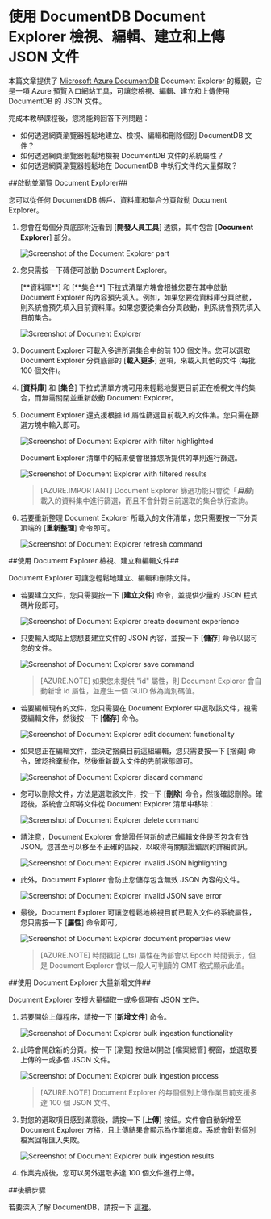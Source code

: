 ﻿<properties 
	pageTitle="使用 DocumentDB Document Explorer 檢視、編輯、建立和上傳 JSON 文件 | Azure" 
	description="深入了解 DocumentDB Document Explorer 是一項 Azure 預覽入口網站工具，可用來檢視、編輯、建立和上傳使用 DocumentDB 的 JSON 文件。" 
	services="documentdb" 
	authors="stephbaron" 
	manager="johnmac" 
	editor="monicar" 
	documentationCenter=""/>

<tags 
	ms.service="documentdb" 
	ms.workload="data-services" 
	ms.tgt_pltfrm="na" 
	ms.devlang="na" 
	ms.topic="article" 
	ms.date="2/13/2015" 
	ms.author="stbaro"/>

# 使用 DocumentDB Document Explorer 檢視、編輯、建立和上傳 JSON 文件 #

本篇文章提供了 [Microsoft Azure DocumentDB](http://azure.microsoft.com/services/documentdb/) Document Explorer 的概觀，它是一項 Azure 預覽入口網站工具，可讓您檢視、編輯、建立和上傳使用 DocumentDB 的 JSON 文件。 

完成本教學課程後，您將能夠回答下列問題：  

-	如何透過網頁瀏覽器輕鬆地建立、檢視、編輯和刪除個別 DocumentDB 文件？
-	如何透過網頁瀏覽器輕鬆地檢視 DocumentDB 文件的系統屬性？
-	如何透過網頁瀏覽器輕鬆地在 DocumentDB 中執行文件的大量擷取？

##<a id="Launch"></a>啟動並瀏覽 Document Explorer##

您可以從任何 DocumentDB 帳戶、資料庫和集合分頁啟動 Document Explorer。  

1. 您會在每個分頁底部附近看到 [**開發人員工具**] 透鏡，其中包含 [**Document Explorer**] 部分。

	![Screenshot of the Document Explorer part](./media/documentdb-view-JSON-document-explorer/documentexplorerpart.png) 

2. 您只需按一下磚便可啟動 Document Explorer。

	<p>[**資料庫**] 和 [**集合**] 下拉式清單方塊會根據您要在其中啟動 Document Explorer 的內容預先填入。例如，如果您要從資料庫分頁啟動，則系統會預先填入目前資料庫。如果您要從集合分頁啟動，則系統會預先填入目前集合。

	![Screenshot of Document Explorer](./media/documentdb-view-JSON-document-explorer/documentexplorerinitial.png)

3. Document Explorer 可載入多達所選集合中的前 100 個文件。您可以選取 Document Explorer 分頁底部的 [**載入更多**] 選項，來載入其他的文件 (每批 100 個文件)。  

4. [**資料庫**] 和 [**集合**] 下拉式清單方塊可用來輕鬆地變更目前正在檢視文件的集合，而無需關閉並重新啟動 Document Explorer。  

5. Document Explorer 還支援根據 id 屬性篩選目前載入的文件集。您只需在篩選方塊中輸入即可。

	![Screenshot of Document Explorer with filter highlighted](./media/documentdb-view-JSON-document-explorer/documentexplorerfilter.png) 

	Document Explorer 清單中的結果便會根據您所提供的準則進行篩選。

	![Screenshot of Document Explorer with filtered results](./media/documentdb-view-JSON-document-explorer/documentexplorerfilterresults.png)


	> [AZURE.IMPORTANT] Document Explorer 篩選功能只會從「***目前***」載入的資料集中進行篩選，而且不會針對目前選取的集合執行查詢。

6. 若要重新整理 Document Explorer 所載入的文件清單，您只需要按一下分頁頂端的 [**重新整理**] 命令即可。

	![Screenshot of Document Explorer refresh command](./media/documentdb-view-JSON-document-explorer/documentexplorerrefresh.png)


##<a id="Create"></a>使用 Document Explorer 檢視、建立和編輯文件##

Document Explorer 可讓您輕鬆地建立、編輯和刪除文件。  

- 若要建立文件，您只需要按一下 [**建立文件**] 命令，並提供少量的 JSON 程式碼片段即可。

	![Screenshot of Document Explorer create document experience](./media/documentdb-view-JSON-document-explorer/createdocument.png) 

- 只要輸入或貼上您想要建立文件的 JSON 內容，並按一下 [**儲存**] 命令以認可您的文件。

	![Screenshot of Document Explorer save command](./media/documentdb-view-JSON-document-explorer/savedocument1.png)

	> [AZURE.NOTE] 如果您未提供 "id" 屬性，則 Document Explorer 會自動新增 id 屬性，並產生一個 GUID 做為識別碼值。 

- 若要編輯現有的文件，您只需要在 Document Explorer 中選取該文件，視需要編輯文件，然後按一下 [**儲存**] 命令。

	![Screenshot of Document Explorer edit document functionality](./media/documentdb-view-JSON-document-explorer/editdocument.png)

- 如果您正在編輯文件，並決定捨棄目前這組編輯，您只需要按一下 [捨棄] 命令，確認捨棄動作，然後重新載入文件的先前狀態即可。

	![Screenshot of Document Explorer discard command](./media/documentdb-view-JSON-document-explorer/discardedit.png)

- 您可以刪除文件，方法是選取該文件，按一下 [**刪除**] 命令，然後確認刪除。確認後，系統會立即將文件從 Document Explorer 清單中移除：

	![Screenshot of Document Explorer delete command](./media/documentdb-view-JSON-document-explorer/deletedocument.png)

- 請注意，Document Explorer 會驗證任何新的或已編輯文件是否包含有效 JSON。您甚至可以移至不正確的區段，以取得有關驗證錯誤的詳細資訊。

	![Screenshot of Document Explorer invalid JSON highlighting](./media/documentdb-view-JSON-document-explorer/invalidjson1.png)

- 此外，Document Explorer 會防止您儲存包含無效 JSON 內容的文件。

	![Screenshot of Document Explorer invalid JSON save error](./media/documentdb-view-JSON-document-explorer/invalidjson2.png)

- 最後，Document Explorer 可讓您輕鬆地檢視目前已載入文件的系統屬性，您只需按一下 [**屬性**] 命令即可。

	![Screenshot of Document Explorer document properties view](./media/documentdb-view-JSON-document-explorer/documentproperties.png)

	> [AZURE.NOTE] 時間戳記 (_ts) 屬性在內部會以 Epoch 時間表示，但是 Document Explorer 會以一般人可判讀的 GMT 格式顯示此值。

##<a id="BulkAdd"></a>使用 Document Explorer 大量新增文件##

Document Explorer 支援大量擷取一或多個現有 JSON 文件。  

1. 若要開始上傳程序，請按一下 [**新增文件**] 命令。
	
	![Screenshot of Document Explorer bulk ingestion functionality](./media/documentdb-view-JSON-document-explorer/adddocument1.png)

2. 此時會開啟新的分頁。按一下 [瀏覽] 按鈕以開啟 [檔案總管] 視窗，並選取要上傳的一或多個 JSON 文件。

	![Screenshot of Document Explorer bulk ingestion process](./media/documentdb-view-JSON-document-explorer/adddocument2.png)

	> [AZURE.NOTE] Document Explorer 的每個個別上傳作業目前支援多達 100 個 JSON 文件。

3. 對您的選取項目感到滿意後，請按一下 [**上傳**] 按鈕。文件會自動新增至 Document Explorer 方格，且上傳結果會顯示為作業進度。系統會針對個別檔案回報匯入失敗。

	![Screenshot of Document Explorer bulk ingestion results](./media/documentdb-view-JSON-document-explorer/adddocument3.png)

4. 作業完成後，您可以另外選取多達 100 個文件進行上傳。

##<a name="NextSteps"></a>後續步驟

若要深入了解 DocumentDB，請按一下 [這裡](http://azure.com/docdb)。

<!--HONumber=47-->
